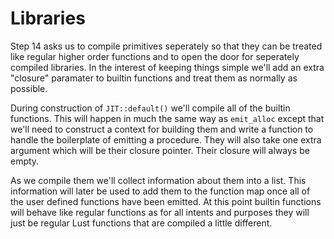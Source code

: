 # Libraries

Step 14 asks us to compile primitives seperately so that they can be
treated like regular higher order functions and to open the door for
seperately compiled libraries. In the interest of keeping things
simple we'll add an extra "closure" paramater to builtin functions and
treat them as normally as possible.

During construction of `JIT::default()` we'll compile all of the
builtin functions. This will happen in much the same way as
`emit_alloc` except that we'll need to construct a context for
building them and write a function to handle the boilerplate of
emitting a procedure. They will also take one extra argument which
will be their closure pointer. Their closure will always be empty.

As we compile them we'll collect information about them into a
list. This information will later be used to add them to the function
map once all of the user defined functions have been emitted. At this
point builtin functions will behave like regular functions as for all
intents and purposes they will just be regular Lust functions that are
compiled a little different.
